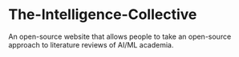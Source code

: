 # The-Intelligence-Collective

An open-source website that allows people to take an open-source approach to literature reviews of AI/ML academia.
